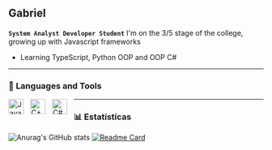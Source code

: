 ## Gabriel 

**`System Analyst Developer Student`**
I'm on the 3/5 stage of the college, growing up with Javascript frameworks
- Learning TypeScript, Python OOP and OOP C#

---

### 🧰 Languages and Tools

<img align="left" alt="Java" width="30px" style="padding-right:10px;" src="https://cdn.jsdelivr.net/gh/devicons/devicon/icons/java/java-original.svg"/>
<img align="left" alt="C++" width="30px" style="padding-right:10px;" src="https://cdn.jsdelivr.net/gh/devicons/devicon/icons/cplusplus/cplusplus-line.svg" />
<img align="left" alt="C#" width="30px" style="padding-right:10px;" src="https://cdn.jsdelivr.net/gh/devicons/devicon/icons/csharp/csharp-original.svg" />

---

### 📊 Estatísticas

![Anurag's GitHub stats](https://github-readme-stats.vercel.app/api?username=Gaturama&show_icons=true&theme=dark)
[![Readme Card](https://github-readme-stats.vercel.app/api/pin/?username=Gaturama&repo=github-readme-stats)](https://github.com/Gaturama/github-readme-stats)

